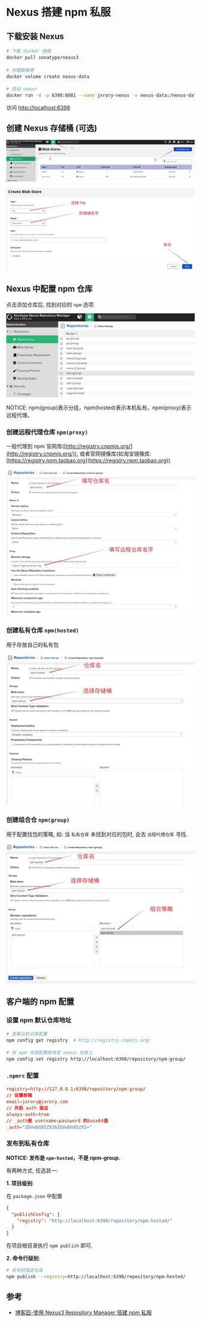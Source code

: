 # Nexus 搭建 npm 私服

## 下载安装 Nexus

```bash
# 下载 docker 镜像
docker pull sonatype/nexus3

# 创建数据卷
docker volume create nexus-data

# 启动 nexus
docker run -d -p 6398:8081 --name jxrory-nexus -v nexus-data:/nexus-data sonatype/nexus3
```

访问 [http://localhost:6398](http://localhost:6398)

## 创建 Nexus 存储桶 (可选)

![nexus-blob-create-select](_images/nexus-blob-create-select.jpg)

![nexus-blob-create-conf](_images/nexus-blob-create-conf.jpg)

## Nexus 中配置 npm 仓库

点击添加仓库后, 找到对应的 `npm` 选项.

![nexus npm hub](_images/nexus-npm-hub.jpg)

NOTICE: npm(group)表示分组，npm(hosted)表示本机私有，npm(proxy)表示远程代理。

### 创建远程代理仓库 `npm(proxy)`

一般代理到 npm 官网库([http://registry.cnpmjs.org/](http://registry.cnpmjs.org/)), 或者官网镜像库(如淘宝镜像库: [https://registry.npm.taobao.org](https://registry.npm.taobao.org))

![nexus npm proxy hub](_images/nexus-npm-proxy-hub.jpg)

### 创建私有仓库 `npm(hosted)`

用于存放自己的私有包

![nexus npm hosted](_images/nexus-npm-hosted-hub.jpg)

### 创建组合仓 `npm(group)`

用于配置找包的策略, 如: 当 `私有仓库` 未找到对应的包时, 会去 `远程代理仓库` 寻找.

![nexus npm group hub](_images/nexus-npm-group-hub.jpg)

## 客户端的 npm 配置

### 设置 npm 默认仓库地址

```bash
# 查看当前仓库配置
npm config get registry  # http://registry.cnpmjs.org/

# 将 npm 仓库配置修改至 nexus 仓库上
npm config set registry http://localhost:6398/repository/npm-group/
```

### `.npmrc` 配置

```conf
registry=http://127.0.0.1:6398/repository/npm-group/
// 设置邮箱
email=jxrory@jxrory.com
// 开启 auth 验证
always-auth=true
// _auth是 username:password 的base64值
_auth="ZGVwbG95ZXI6ZGVwbG95ZXI="
```

### 发布到私有仓库

**NOTICE: 发布是 `npm-hosted`，不是 npm-group.**

有两种方式, 任选其一:

**1. 项目级别**:

在 `package.json` 中配置

```json
{
  "publishConfig": {
    "registry": "http://localhost:6398/repository/npm-hosted/"
  }
}
```

在项目根目录执行 `npm publish` 即可.

**2. 命令行级别**:

```bash
# 发布时指定仓库
npm publish --registry=http://localhost:6398/repository/npm-hosted/
```

## 参考

- [博客园-使用 Nexus3 Repository Manager 搭建 npm 私服](https://www.cnblogs.com/cangqinglang/p/11284883.html)
